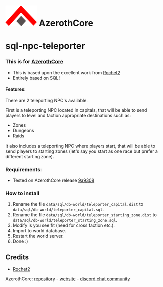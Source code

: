 # ![logo](https://raw.githubusercontent.com/azerothcore/azerothcore.github.io/master/images/logo-github.png) AzerothCore
# sql-npc-teleporter

### This is for [AzerothCore](http://www.azerothcore.org)
- This is based upon the excellent work from [Rochet2](https://rochet2.github.io/Portal-Master.html)
- Entirely based on SQL!

#### Features:
There are 2 teleporting NPC's available.

First is a teleporting NPC located in capitals, that will be able to send players to level and faction appropriate destinations such as:
- Zones
- Dungeons
- Raids

It also includes a teleporting NPC where players start, that will be able to send players to starting zones (let's say you start as one race but prefer a different starting zone).

### Requirements:
- Tested on AzerothCore release [9a9308](https://github.com/azerothcore/azerothcore-wotlk/commit/9a9308afd16a291e4c88b53c1bc2852223682c19)

### How to install
1. Rename the file `data/sql/db-world/teleporter_capital.dist` to `data/sql/db-world/teleporter_capital.sql`.
2. Rename the file `data/sql/db-world/teleporter_starting_zone.dist` to `data/sql/db-world/teleporter_starting_zone.sql`.
3. Modify is you see fit (need for cross faction etc.).
4. Import to world database.
5. Restart the world server.
6. Done :)

## Credits

- [Rochet2]( http://rochet2.github.io) 

AzerothCore: [repository](https://github.com/azerothcore) - [website](http://azerothcore.org/) - [discord chat community](https://discord.gg/PaqQRkd)
